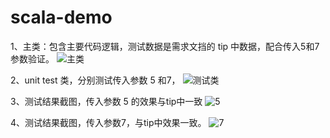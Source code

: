 # scala-demo

1、主类：包含主要代码逻辑，测试数据是需求文挡的 tip 中数据，配合传入5和7参数验证。
![主类](https://github.com/youngysh/scala-demo/assets/25274779/f0103205-122f-4373-bb20-a1a6ba17aa89)

2、unit test 类，分别测试传入参数 5 和7，
![测试类](https://github.com/youngysh/scala-demo/assets/25274779/3a2150fd-d5b0-4128-b601-09185f6f7b5e)

3、测试结果截图，传入参数 5 的效果与tip中一致
![5](https://github.com/youngysh/scala-demo/assets/25274779/63312c7b-85d4-40b1-9424-e7b0caf2561e)

4、测试结果截图，传入参数7，与tip中效果一致。
![7](https://github.com/youngysh/scala-demo/assets/25274779/e2c10455-d074-445f-9a7c-09ebd95489a8)
